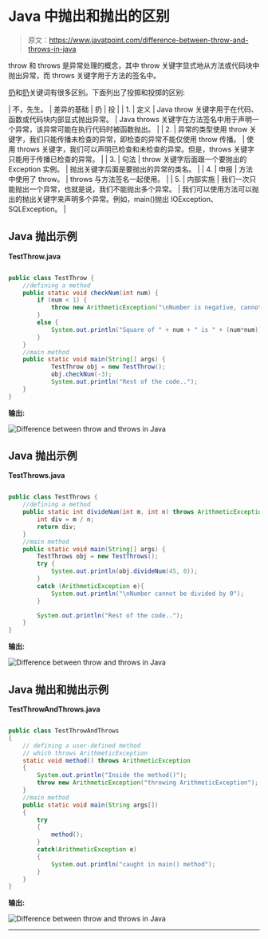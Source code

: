 # Java 中抛出和抛出的区别

> 原文：<https://www.javatpoint.com/difference-between-throw-and-throws-in-java>

throw 和 throws 是异常处理的概念，其中 throw 关键字显式地从方法或代码块中抛出异常，而 throws 关键字用于方法的签名中。

[扔](https://www.javatpoint.com/throw-keyword)和[扔](https://www.javatpoint.com/throws-keyword-and-difference-between-throw-and-throws)关键词有很多区别。下面列出了投掷和投掷的区别:

| 不，先生。 | 差异的基础 | 扔 | 投 |
| 1. | 定义 | Java throw 关键字用于在代码、函数或代码块内部显式抛出异常。 | Java throws 关键字在方法签名中用于声明一个异常，该异常可能在执行代码时被函数抛出。 |
| 2. | 异常的类型使用 throw 关键字，我们只能传播未检查的异常，即检查的异常不能仅使用 throw 传播。 | 使用 throws 关键字，我们可以声明已检查和未检查的异常。但是，throws 关键字只能用于传播已检查的异常。 |
| 3. | 句法 | throw 关键字后面跟一个要抛出的 Exception 实例。 | 抛出关键字后面是要抛出的异常的类名。 |
| 4. | 申报 | 方法中使用了 throw。 | throws 与方法签名一起使用。 |
| 5. | 内部实施 | 我们一次只能抛出一个异常，也就是说，我们不能抛出多个异常。 | 我们可以使用方法可以抛出的抛出关键字来声明多个异常。例如，main()抛出 IOException、SQLException。 |

## Java 抛出示例

**TestThrow.java**

```java

public class TestThrow {
	//defining a method
	public static void checkNum(int num) {
		if (num < 1) {
			throw new ArithmeticException("\nNumber is negative, cannot calculate square");
		}
		else {
			System.out.println("Square of " + num + " is " + (num*num));
		}
	}
	//main method
	public static void main(String[] args) {
			TestThrow obj = new TestThrow();
			obj.checkNum(-3);
			System.out.println("Rest of the code..");
	}
}

```

**输出:**

![Difference between throw and throws in Java](../img/ec6338e658837dcf401f43d1675e9833.png)

## Java 抛出示例

**TestThrows.java**

```java

public class TestThrows {
	//defining a method
	public static int divideNum(int m, int n) throws ArithmeticException {
		int div = m / n;
		return div;
	}
	//main method
	public static void main(String[] args) {
		TestThrows obj = new TestThrows();
		try {
			System.out.println(obj.divideNum(45, 0));
		}
		catch (ArithmeticException e){
			System.out.println("\nNumber cannot be divided by 0");
		}

		System.out.println("Rest of the code..");
	}
}

```

**输出:**

![Difference between throw and throws in Java](../img/3b02856fbbb5981ecc44a5cf64e8462b.png)

## Java 抛出和抛出示例

**TestThrowAndThrows.java**

```java

public class TestThrowAndThrows
{
    // defining a user-defined method
    // which throws ArithmeticException
    static void method() throws ArithmeticException
    {
        System.out.println("Inside the method()");
        throw new ArithmeticException("throwing ArithmeticException");
    }
    //main method
    public static void main(String args[])
    {
        try
        {
            method();
        }
        catch(ArithmeticException e)
        {
            System.out.println("caught in main() method");
        }
    }
}

```

**输出:**

![Difference between throw and throws in Java](../img/d3ac40abf6a361b49837a62921339fa3.png)

* * *